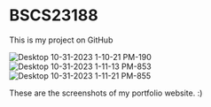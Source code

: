 # BSCS23188
This is my project on GitHub

![Desktop 10-31-2023 1-10-21 PM-190](https://github.com/mashhood232/BSCS23188/assets/149466738/5c40392f-dfe9-4871-8e44-36bed715293f)
![Desktop 10-31-2023 1-11-13 PM-853](https://github.com/mashhood232/BSCS23188/assets/149466738/ef0c4aa4-f9d1-40f6-8ae2-d4843673d165)
![Desktop 10-31-2023 1-11-21 PM-855](https://github.com/mashhood232/BSCS23188/assets/149466738/6204ab0c-1e7c-4f38-99c2-2bb77edd318f)

These are the screenshots of my portfolio website. :)
